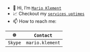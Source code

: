 - 👋 Hi, I’m [`Mario Klement`](https://keybase.io/marioklement)
- 📈 Checkout my [`services uptimes`](https://stats.uptimerobot.com/vkYv8uEZky)
- 📫 How to reach me:

| `🌐` | `Contact` |
|:---:|:---:|
| `Skype` | `mario.klement` |

<!---
navrat-dzedaja/navrat-dzedaja is a ✨ special ✨ repository because its `README.md` (this file) appears on your GitHub profile.
You can click the Preview link to take a look at your changes.


- 👀 I’m interested in ...
- 🌱 I’m currently learning ...
- 💞️ I’m looking to collaborate on ...
--->
